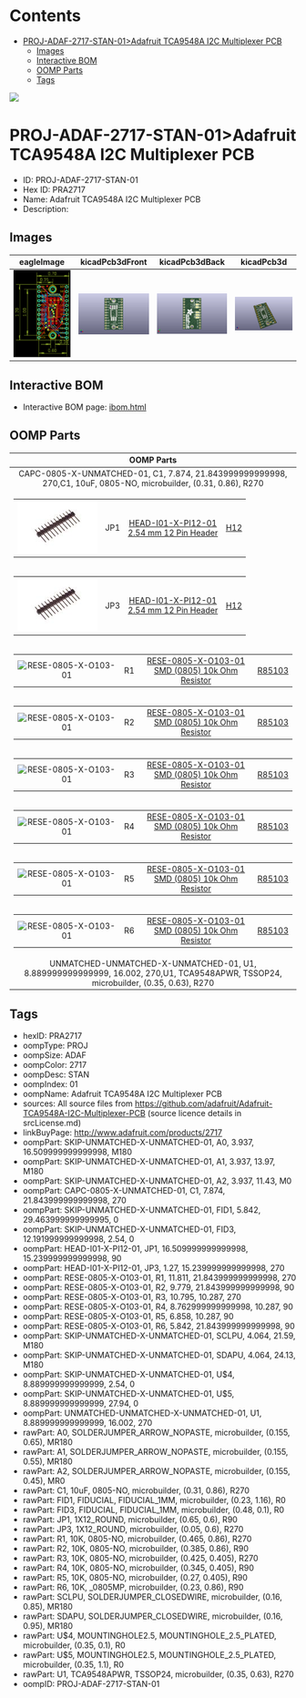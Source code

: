 



Contents
========

* [PROJ-ADAF-2717-STAN-01>Adafruit TCA9548A I2C Multiplexer PCB](#proj-adaf-2717-stan-01adafruit-tca9548a-i2c-multiplexer-pcb)
	* [Images](#images)
	* [Interactive BOM](#interactive-bom)
	* [OOMP Parts](#oomp-parts)
	* [Tags](#tags)
  
![][im]
# PROJ-ADAF-2717-STAN-01>Adafruit TCA9548A I2C Multiplexer PCB

- ID: PROJ-ADAF-2717-STAN-01
- Hex ID: PRA2717
- Name: Adafruit TCA9548A I2C Multiplexer PCB
- Description: 

## Images
  
  

|eagleImage|kicadPcb3dFront|kicadPcb3dBack|kicadPcb3d|
| :---: | :---: | :---: | :---: |
|[![eagleImage](eagleImage_140.png)](eagleImage_600.png)|[![kicadPcb3dFront](kicadPcb3dFront_140.png)](kicadPcb3dFront_600.png)|[![kicadPcb3dBack](kicadPcb3dBack_140.png)](kicadPcb3dBack_600.png)|[![kicadPcb3d](kicadPcb3d_140.png)](kicadPcb3d_600.png)|

## Interactive BOM

- Interactive BOM page: [ibom.html](kicad/bom/ibom.html)

## OOMP Parts
  

|OOMP Parts|
| :---: |
|CAPC-0805-X-UNMATCHED-01, C1, 7.874, 21.843999999999998, 270,C1, 10uF, 0805-NO, microbuilder, (0.31, 0.86), R270|
|<table><tr><td>![HEAD-I01-X-PI12-01](https://raw.githubusercontent.com/oomlout/oomlout_OOMP_parts/main/HEAD-I01-X-PI12-01/image_140.jpg)</td><td> JP1</td><td>[HEAD-I01-X-PI12-01<br>2.54 mm 12 Pin Header](https://github.com/oomlout/oomlout_OOMP_parts/tree/main/HEAD-I01-X-PI12-01/)</td><td>[H12](https://github.com/oomlout/oomlout_OOMP_parts/tree/main/HEAD-I01-X-PI12-01/)</td></tr></table>|
|<table><tr><td>![HEAD-I01-X-PI12-01](https://raw.githubusercontent.com/oomlout/oomlout_OOMP_parts/main/HEAD-I01-X-PI12-01/image_140.jpg)</td><td> JP3</td><td>[HEAD-I01-X-PI12-01<br>2.54 mm 12 Pin Header](https://github.com/oomlout/oomlout_OOMP_parts/tree/main/HEAD-I01-X-PI12-01/)</td><td>[H12](https://github.com/oomlout/oomlout_OOMP_parts/tree/main/HEAD-I01-X-PI12-01/)</td></tr></table>|
|<table><tr><td>![RESE-0805-X-O103-01](https://raw.githubusercontent.com/oomlout/oomlout_OOMP_parts/main/RESE-0805-X-O103-01/image_140.jpg)</td><td> R1</td><td>[RESE-0805-X-O103-01<br>SMD (0805) 10k Ohm Resistor](https://github.com/oomlout/oomlout_OOMP_parts/tree/main/RESE-0805-X-O103-01/)</td><td>[R85103](https://github.com/oomlout/oomlout_OOMP_parts/tree/main/RESE-0805-X-O103-01/)</td></tr></table>|
|<table><tr><td>![RESE-0805-X-O103-01](https://raw.githubusercontent.com/oomlout/oomlout_OOMP_parts/main/RESE-0805-X-O103-01/image_140.jpg)</td><td> R2</td><td>[RESE-0805-X-O103-01<br>SMD (0805) 10k Ohm Resistor](https://github.com/oomlout/oomlout_OOMP_parts/tree/main/RESE-0805-X-O103-01/)</td><td>[R85103](https://github.com/oomlout/oomlout_OOMP_parts/tree/main/RESE-0805-X-O103-01/)</td></tr></table>|
|<table><tr><td>![RESE-0805-X-O103-01](https://raw.githubusercontent.com/oomlout/oomlout_OOMP_parts/main/RESE-0805-X-O103-01/image_140.jpg)</td><td> R3</td><td>[RESE-0805-X-O103-01<br>SMD (0805) 10k Ohm Resistor](https://github.com/oomlout/oomlout_OOMP_parts/tree/main/RESE-0805-X-O103-01/)</td><td>[R85103](https://github.com/oomlout/oomlout_OOMP_parts/tree/main/RESE-0805-X-O103-01/)</td></tr></table>|
|<table><tr><td>![RESE-0805-X-O103-01](https://raw.githubusercontent.com/oomlout/oomlout_OOMP_parts/main/RESE-0805-X-O103-01/image_140.jpg)</td><td> R4</td><td>[RESE-0805-X-O103-01<br>SMD (0805) 10k Ohm Resistor](https://github.com/oomlout/oomlout_OOMP_parts/tree/main/RESE-0805-X-O103-01/)</td><td>[R85103](https://github.com/oomlout/oomlout_OOMP_parts/tree/main/RESE-0805-X-O103-01/)</td></tr></table>|
|<table><tr><td>![RESE-0805-X-O103-01](https://raw.githubusercontent.com/oomlout/oomlout_OOMP_parts/main/RESE-0805-X-O103-01/image_140.jpg)</td><td> R5</td><td>[RESE-0805-X-O103-01<br>SMD (0805) 10k Ohm Resistor](https://github.com/oomlout/oomlout_OOMP_parts/tree/main/RESE-0805-X-O103-01/)</td><td>[R85103](https://github.com/oomlout/oomlout_OOMP_parts/tree/main/RESE-0805-X-O103-01/)</td></tr></table>|
|<table><tr><td>![RESE-0805-X-O103-01](https://raw.githubusercontent.com/oomlout/oomlout_OOMP_parts/main/RESE-0805-X-O103-01/image_140.jpg)</td><td> R6</td><td>[RESE-0805-X-O103-01<br>SMD (0805) 10k Ohm Resistor](https://github.com/oomlout/oomlout_OOMP_parts/tree/main/RESE-0805-X-O103-01/)</td><td>[R85103](https://github.com/oomlout/oomlout_OOMP_parts/tree/main/RESE-0805-X-O103-01/)</td></tr></table>|
|UNMATCHED-UNMATCHED-X-UNMATCHED-01, U1, 8.889999999999999, 16.002, 270,U1, TCA9548APWR, TSSOP24, microbuilder, (0.35, 0.63), R270|

## Tags

- hexID: PRA2717
- oompType: PROJ
- oompSize: ADAF
- oompColor: 2717
- oompDesc: STAN
- oompIndex: 01
- oompName: Adafruit TCA9548A I2C Multiplexer PCB
- sources: All source files from https://github.com/adafruit/Adafruit-TCA9548A-I2C-Multiplexer-PCB (source licence details in srcLicense.md)
- linkBuyPage: http://www.adafruit.com/products/2717
- oompPart: SKIP-UNMATCHED-X-UNMATCHED-01, A0, 3.937, 16.509999999999998, M180
- oompPart: SKIP-UNMATCHED-X-UNMATCHED-01, A1, 3.937, 13.97, M180
- oompPart: SKIP-UNMATCHED-X-UNMATCHED-01, A2, 3.937, 11.43, M0
- oompPart: CAPC-0805-X-UNMATCHED-01, C1, 7.874, 21.843999999999998, 270
- oompPart: SKIP-UNMATCHED-X-UNMATCHED-01, FID1, 5.842, 29.463999999999995, 0
- oompPart: SKIP-UNMATCHED-X-UNMATCHED-01, FID3, 12.191999999999998, 2.54, 0
- oompPart: HEAD-I01-X-PI12-01, JP1, 16.509999999999998, 15.239999999999998, 90
- oompPart: HEAD-I01-X-PI12-01, JP3, 1.27, 15.239999999999998, 270
- oompPart: RESE-0805-X-O103-01, R1, 11.811, 21.843999999999998, 270
- oompPart: RESE-0805-X-O103-01, R2, 9.779, 21.843999999999998, 90
- oompPart: RESE-0805-X-O103-01, R3, 10.795, 10.287, 270
- oompPart: RESE-0805-X-O103-01, R4, 8.762999999999998, 10.287, 90
- oompPart: RESE-0805-X-O103-01, R5, 6.858, 10.287, 90
- oompPart: RESE-0805-X-O103-01, R6, 5.842, 21.843999999999998, 90
- oompPart: SKIP-UNMATCHED-X-UNMATCHED-01, SCLPU, 4.064, 21.59, M180
- oompPart: SKIP-UNMATCHED-X-UNMATCHED-01, SDAPU, 4.064, 24.13, M180
- oompPart: SKIP-UNMATCHED-X-UNMATCHED-01, U$4, 8.889999999999999, 2.54, 0
- oompPart: SKIP-UNMATCHED-X-UNMATCHED-01, U$5, 8.889999999999999, 27.94, 0
- oompPart: UNMATCHED-UNMATCHED-X-UNMATCHED-01, U1, 8.889999999999999, 16.002, 270
- rawPart: A0, SOLDERJUMPER_ARROW_NOPASTE, microbuilder, (0.155, 0.65), MR180
- rawPart: A1, SOLDERJUMPER_ARROW_NOPASTE, microbuilder, (0.155, 0.55), MR180
- rawPart: A2, SOLDERJUMPER_ARROW_NOPASTE, microbuilder, (0.155, 0.45), MR0
- rawPart: C1, 10uF, 0805-NO, microbuilder, (0.31, 0.86), R270
- rawPart: FID1, FIDUCIAL, FIDUCIAL_1MM, microbuilder, (0.23, 1.16), R0
- rawPart: FID3, FIDUCIAL, FIDUCIAL_1MM, microbuilder, (0.48, 0.1), R0
- rawPart: JP1, 1X12_ROUND, microbuilder, (0.65, 0.6), R90
- rawPart: JP3, 1X12_ROUND, microbuilder, (0.05, 0.6), R270
- rawPart: R1, 10K, 0805-NO, microbuilder, (0.465, 0.86), R270
- rawPart: R2, 10K, 0805-NO, microbuilder, (0.385, 0.86), R90
- rawPart: R3, 10K, 0805-NO, microbuilder, (0.425, 0.405), R270
- rawPart: R4, 10K, 0805-NO, microbuilder, (0.345, 0.405), R90
- rawPart: R5, 10K, 0805-NO, microbuilder, (0.27, 0.405), R90
- rawPart: R6, 10K, _0805MP, microbuilder, (0.23, 0.86), R90
- rawPart: SCLPU, SOLDERJUMPER_CLOSEDWIRE, microbuilder, (0.16, 0.85), MR180
- rawPart: SDAPU, SOLDERJUMPER_CLOSEDWIRE, microbuilder, (0.16, 0.95), MR180
- rawPart: U$4, MOUNTINGHOLE2.5, MOUNTINGHOLE_2.5_PLATED, microbuilder, (0.35, 0.1), R0
- rawPart: U$5, MOUNTINGHOLE2.5, MOUNTINGHOLE_2.5_PLATED, microbuilder, (0.35, 1.1), R0
- rawPart: U1, TCA9548APWR, TSSOP24, microbuilder, (0.35, 0.63), R270
- oompID: PROJ-ADAF-2717-STAN-01



[im]: kicadPcb3d_450.png
